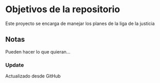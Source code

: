 # Objetivos de la repositorio

Este proyecto se encarga de manejar los planes de la liga de la justicia


## Notas
Pueden hacer lo que quieran...

### Update

Actualizado desde GitHub
